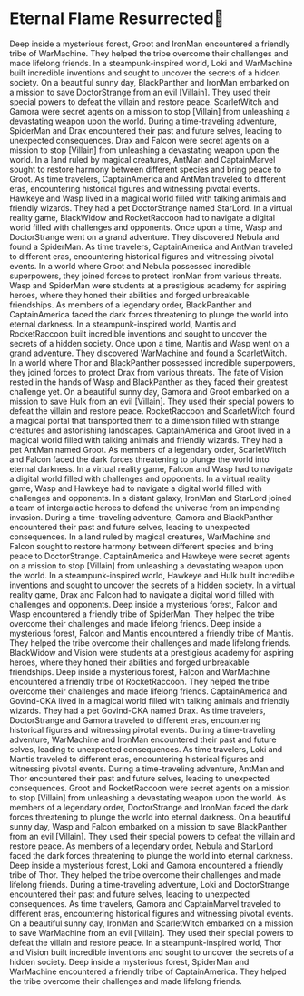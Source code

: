 # Eternal Flame Resurrected:balloon:

Deep inside a mysterious forest, Groot and IronMan encountered a friendly tribe of WarMachine. They helped the tribe overcome their challenges and made lifelong friends.
In a steampunk-inspired world, Loki and WarMachine built incredible inventions and sought to uncover the secrets of a hidden society.
On a beautiful sunny day, BlackPanther and IronMan embarked on a mission to save DoctorStrange from an evil [Villain]. They used their special powers to defeat the villain and restore peace.
ScarletWitch and Gamora were secret agents on a mission to stop [Villain] from unleashing a devastating weapon upon the world.
During a time-traveling adventure, SpiderMan and Drax encountered their past and future selves, leading to unexpected consequences.
Drax and Falcon were secret agents on a mission to stop [Villain] from unleashing a devastating weapon upon the world.
In a land ruled by magical creatures, AntMan and CaptainMarvel sought to restore harmony between different species and bring peace to Groot.
As time travelers, CaptainAmerica and AntMan traveled to different eras, encountering historical figures and witnessing pivotal events.
Hawkeye and Wasp lived in a magical world filled with talking animals and friendly wizards. They had a pet DoctorStrange named StarLord.
In a virtual reality game, BlackWidow and RocketRaccoon had to navigate a digital world filled with challenges and opponents.
Once upon a time, Wasp and DoctorStrange went on a grand adventure. They discovered Nebula and found a SpiderMan.
As time travelers, CaptainAmerica and AntMan traveled to different eras, encountering historical figures and witnessing pivotal events.
In a world where Groot and Nebula possessed incredible superpowers, they joined forces to protect IronMan from various threats.
Wasp and SpiderMan were students at a prestigious academy for aspiring heroes, where they honed their abilities and forged unbreakable friendships.
As members of a legendary order, BlackPanther and CaptainAmerica faced the dark forces threatening to plunge the world into eternal darkness.
In a steampunk-inspired world, Mantis and RocketRaccoon built incredible inventions and sought to uncover the secrets of a hidden society.
Once upon a time, Mantis and Wasp went on a grand adventure. They discovered WarMachine and found a ScarletWitch.
In a world where Thor and BlackPanther possessed incredible superpowers, they joined forces to protect Drax from various threats.
The fate of Vision rested in the hands of Wasp and BlackPanther as they faced their greatest challenge yet.
On a beautiful sunny day, Gamora and Groot embarked on a mission to save Hulk from an evil [Villain]. They used their special powers to defeat the villain and restore peace.
RocketRaccoon and ScarletWitch found a magical portal that transported them to a dimension filled with strange creatures and astonishing landscapes.
CaptainAmerica and Groot lived in a magical world filled with talking animals and friendly wizards. They had a pet AntMan named Groot.
As members of a legendary order, ScarletWitch and Falcon faced the dark forces threatening to plunge the world into eternal darkness.
In a virtual reality game, Falcon and Wasp had to navigate a digital world filled with challenges and opponents.
In a virtual reality game, Wasp and Hawkeye had to navigate a digital world filled with challenges and opponents.
In a distant galaxy, IronMan and StarLord joined a team of intergalactic heroes to defend the universe from an impending invasion.
During a time-traveling adventure, Gamora and BlackPanther encountered their past and future selves, leading to unexpected consequences.
In a land ruled by magical creatures, WarMachine and Falcon sought to restore harmony between different species and bring peace to DoctorStrange.
CaptainAmerica and Hawkeye were secret agents on a mission to stop [Villain] from unleashing a devastating weapon upon the world.
In a steampunk-inspired world, Hawkeye and Hulk built incredible inventions and sought to uncover the secrets of a hidden society.
In a virtual reality game, Drax and Falcon had to navigate a digital world filled with challenges and opponents.
Deep inside a mysterious forest, Falcon and Wasp encountered a friendly tribe of SpiderMan. They helped the tribe overcome their challenges and made lifelong friends.
Deep inside a mysterious forest, Falcon and Mantis encountered a friendly tribe of Mantis. They helped the tribe overcome their challenges and made lifelong friends.
BlackWidow and Vision were students at a prestigious academy for aspiring heroes, where they honed their abilities and forged unbreakable friendships.
Deep inside a mysterious forest, Falcon and WarMachine encountered a friendly tribe of RocketRaccoon. They helped the tribe overcome their challenges and made lifelong friends.
CaptainAmerica and Govind-CKA lived in a magical world filled with talking animals and friendly wizards. They had a pet Govind-CKA named Drax.
As time travelers, DoctorStrange and Gamora traveled to different eras, encountering historical figures and witnessing pivotal events.
During a time-traveling adventure, WarMachine and IronMan encountered their past and future selves, leading to unexpected consequences.
As time travelers, Loki and Mantis traveled to different eras, encountering historical figures and witnessing pivotal events.
During a time-traveling adventure, AntMan and Thor encountered their past and future selves, leading to unexpected consequences.
Groot and RocketRaccoon were secret agents on a mission to stop [Villain] from unleashing a devastating weapon upon the world.
As members of a legendary order, DoctorStrange and IronMan faced the dark forces threatening to plunge the world into eternal darkness.
On a beautiful sunny day, Wasp and Falcon embarked on a mission to save BlackPanther from an evil [Villain]. They used their special powers to defeat the villain and restore peace.
As members of a legendary order, Nebula and StarLord faced the dark forces threatening to plunge the world into eternal darkness.
Deep inside a mysterious forest, Loki and Gamora encountered a friendly tribe of Thor. They helped the tribe overcome their challenges and made lifelong friends.
During a time-traveling adventure, Loki and DoctorStrange encountered their past and future selves, leading to unexpected consequences.
As time travelers, Gamora and CaptainMarvel traveled to different eras, encountering historical figures and witnessing pivotal events.
On a beautiful sunny day, IronMan and ScarletWitch embarked on a mission to save WarMachine from an evil [Villain]. They used their special powers to defeat the villain and restore peace.
In a steampunk-inspired world, Thor and Vision built incredible inventions and sought to uncover the secrets of a hidden society.
Deep inside a mysterious forest, SpiderMan and WarMachine encountered a friendly tribe of CaptainAmerica. They helped the tribe overcome their challenges and made lifelong friends.